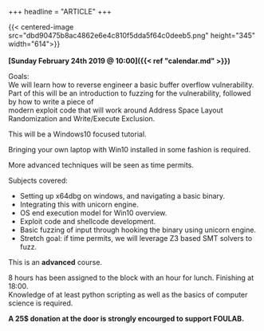 +++
headline = "ARTICLE"
+++

{{< centered-image src="dbd90475b8ac4862e6e4c810f5dda5f64c0deeb5.png" height="345" width="614">}}
</br>
</br>
__[Sunday February 24th 2019 @ 10:00]({{< ref "calendar.md" >}})__  
  
  
Goals:  
We will learn how to reverse engineer a basic buffer overflow vulnerability.  
Part of this will be an introduction to fuzzing for the vulnerability, followed by how to write a piece of  
modern exploit code that will work around Address Space Layout Randomization and Write/Execute Exclusion.  
  
This will be a Windows10 focused tutorial.  
  
Bringing your own laptop with Win10 installed in some fashion is required.  
  
More advanced techniques will be seen as time permits.  
  
  
Subjects covered:  

* Setting up x64dbg on windows, and navigating a basic binary.
* Integrating this with unicorn engine.
* OS end execution model for Win10 overview.
* Exploit code and shellcode development.
* Basic fuzzing of input through hooking the binary using unicorn engine.
* Stretch goal: if time permits, we will leverage Z3 based SMT solvers to fuzz.
  
  
This is an **advanced** course.  
  
8 hours has been assigned to the block with an hour for lunch. Finishing at 18:00.  
Knowledge of at least python scripting as well as the basics of computer science is required.  
  
**A 25$ donation at the door is strongly encourged to support FOULAB.**
